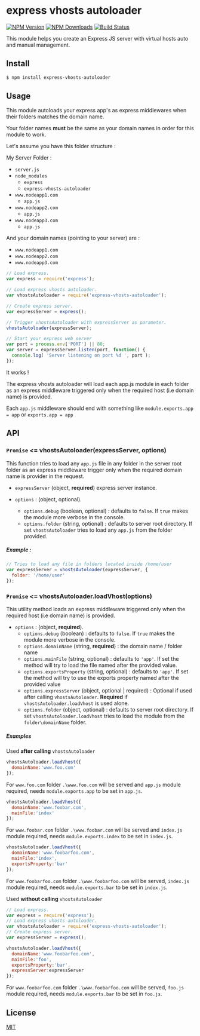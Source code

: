 # express vhosts autoloader

[![NPM Version][npm-image]][npm-url]
[![NPM Downloads][downloads-image]][downloads-url]
[![Build Status][travis-image]][travis-url]

This module helps you create an Express JS server with virtual hosts auto and manual management.

## Install

```sh
$ npm install express-vhosts-autoloader
```

## Usage

This module autoloads your express app's as express middlewares when their folders matches the domain name.

Your folder names **must** be the same as your domain names in order for this module to work. 

Let's assume you have this folder structure :

My Server Folder :
* `server.js`
* `node_modules`
  * `express`
  * `express-vhosts-autoloader`
* `www.nodeapp1.com`
  * `app.js `
* `www.nodeapp2.com`
  * `app.js`
* `www.nodeapp3.com`
  * `app.js`

And your domain names (pointing to your server) are :
* `www.nodeapp1.com`
* `www.nodeapp2.com`
* `www.nodeapp3.com`

```javascript
// Load express.
var express = require('express');

// Load express vhosts autoloader.
var vhostsAutoloader = require('express-vhosts-autoloader');

// Create express server.
var expressServer = express();

// Trigger vhostsAutoloader with expressServer as parameter.
vhostsAutoloader(expressServer);

// Start your express web server
var port = process.env['PORT'] || 80;
var server = expressServer.listen(port, function() {
  console.log( 'Server listening on port %d ', port );
});
```

It works !

The express vhosts autoloader will load each app.js module in each folder as an express middleware triggered only when the required host (i.e domain name) is provided.

Each `app.js` middleware should end with something like `module.exports.app = app` or `exports.app = app`

## API

### `Promise` <= vhostsAutoloader(expressServer, options)

This function tries to load any `app.js` file in any folder in the server root folder as an express middleware trigger only when the required domain name is provider in the request.

* `expressServer` (object, **required**) express server instance.

* `options` : (object, optional).
  *  `options.debug` (boolean, optional) : defaults to `false`. If `true` makes the module more verbose in the console.
  *  `options.folder` (string, optional) : defaults to server root directory. If set `vhostsAutoloader` tries to load any `app.js` from the folder provided.

##### Example :

```javascript
// Tries to load any file in folders located inside /home/user
var expressServer = vhostsAutoloader(expressServer, {
  folder: '/home/user'
});
```
### `Promise` <= vhostsAutoloader.loadVhost(options)

This utility method loads an express middleware triggered only when the required host (i.e domain name) is provided. 

* `options` : (object, **required**).
  *  `options.debug` (boolean) : defaults to `false`. If `true` makes the module more verbose in the console.
  *  `options.domainName` (string, **required**) : the domain name / folder name
  *  `options.mainFile` (string, optional) : defaults to `'app'`. If set the method will try to load the file named after the provided value. 
  *  `options.exportsProperty` (string, optional) : defaults to `'app'`. If set the method will try to use the exports property named after the provided value
  *  `options.expressServer` (object, optional | required) : Optional if used after calling `vhostsAutoloader`. **Required** if `vhostsAutoloader.loadVhost` is used alone.
  *  `options.folder` (object, optional) : defaults to server root directory. If set `vhostsAutoloader.loadVhost` tries to load the module from the `folder\domainName` folder.
 
##### Examples

Used **after calling** `vhostsAutoloader`

```javascript
vhostsAutoloader.loadVhost({
  domainName:'www.foo.com'
});
```
For `www.foo.com` folder `.\www.foo.com` will be served and `app.js` module required, needs `module.exports.app` to be set in `app.js`.

```javascript
vhostsAutoloader.loadVhost({
  domainName:'www.foobar.com',
  mainFile:'index'
});
```
For `www.foobar.com` folder `.\www.foobar.com` will be served and `index.js` module required, needs `module.exports.index` to be set in `index.js`.

```javascript
vhostsAutoloader.loadVhost({
  domainName:'www.foobarfoo.com',
  mainFile:'index',
  exportsProperty:'bar'
});
```
For `www.foobarfoo.com` folder `.\www.foobarfoo.com` will be served, `index.js` module required, needs `module.exports.bar` to be set in `index.js`.

Used **without calling** `vhostsAutoloader`

```javascript
// Load express.
var express = require('express');
// Load express vhosts autoloader.
var vhostsAutoloader = require('express-vhosts-autoloader');
// Create express server.
var expressServer = express();

vhostsAutoloader.loadVhost({
  domainName:'www.foobarfoo.com',
  mainFile:'foo',
  exportsProperty:'bar',
  expressServer:expressServer
});
```
For `www.foobarfoo.com` folder `.\www.foobarfoo.com` will be served, `foo.js` module required, needs `module.exports.bar` to be set in `foo.js`.

## License

[MIT](LICENSE)

[npm-image]: https://img.shields.io/npm/v/express-vhosts-autoloader.svg
[npm-url]: https://npmjs.org/package/express-vhosts-autoloader
[downloads-image]: https://img.shields.io/npm/dm/express-vhosts-autoloader.svg
[downloads-url]: https://npmjs.org/package/express-vhosts-autoloader
[travis-image]: https://api.travis-ci.org/Sami-Radi/express-vhosts-autoloader.svg?branch=master
[travis-url]: https://travis-ci.org/Sami-Radi/express-vhosts-autoloader
